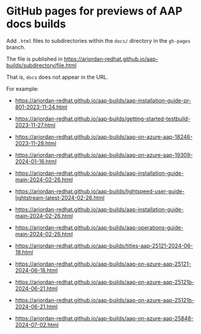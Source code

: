 # GitHub pages for previews of AAP docs builds

Add `.html` files to subdirectories within the `docs/` directory in the `gh-pages` branch.

The file is published in https://ariordan-redhat.github.io/aap-builds/subdirectory/file.html

That is, `docs` does not appear in the URL.

For example:

* https://ariordan-redhat.github.io/aap-builds/aap-installation-guide-pr-801-2023-11-24.html

* https://ariordan-redhat.github.io/aap-builds/getting-started-testbuild-2023-11-27.html

* https://ariordan-redhat.github.io/aap-builds/aap-on-azure-aap-18246-2023-11-28.html
* https://ariordan-redhat.github.io/aap-builds/aap-on-azure-aap-19309-2024-01-16.html
* https://ariordan-redhat.github.io/aap-builds/aap-installation-guide-main-2024-02-26.html
* https://ariordan-redhat.github.io/aap-builds/lightspeed-user-guide-lightstream-latest-2024-02-26.html
* https://ariordan-redhat.github.io/aap-builds/aap-installation-guide-main-2024-02-26.html
* https://ariordan-redhat.github.io/aap-builds/aap-operations-guide-main-2024-02-26.html
* https://ariordan-redhat.github.io/aap-builds/titles-aap-25121-2024-06-18.html
* https://ariordan-redhat.github.io/aap-builds/aap-on-azure-aap-25121-2024-06-18.html
* https://ariordan-redhat.github.io/aap-builds/aap-on-azure-aap-25121b-2024-06-21.html
* https://ariordan-redhat.github.io/aap-builds/aap-on-azure-aap-25121b-2024-06-21.html
* https://ariordan-redhat.github.io/aap-builds/aap-on-azure-aap-25848-2024-07-02.html
